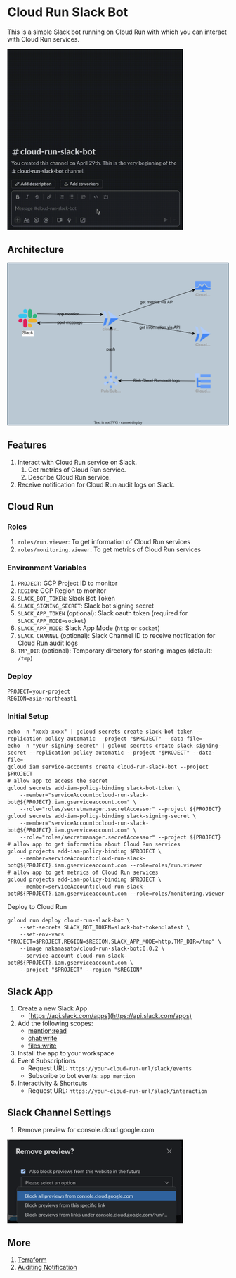 # Cloud Run Slack Bot

This is a simple Slack bot running on Cloud Run with which you can interact with Cloud Run services.

<img src="docs/preview.gif" alt="preview" width="400"/>

## Architecture

![](docs/diagram.drawio.svg)

## Features

1. Interact with Cloud Run service on Slack.
    1. Get metrics of Cloud Run service.
    1. Describe Cloud Run service.
1. Receive notification for Cloud Run audit logs on Slack.

## Cloud Run

### Roles

1. `roles/run.viewer`: To get information of Cloud Run services
1. `roles/monitoring.viewer`: To get metrics of Cloud Run services

### Environment Variables

1. `PROJECT`: GCP Project ID to monitor
1. `REGION`: GCP Region to monitor
1. `SLACK_BOT_TOKEN`: Slack Bot Token
1. `SLACK_SIGNING_SECRET`: Slack bot signing secret
1. `SLACK_APP_TOKEN` (optional): Slack oauth token (required for `SLACK_APP_MODE=socket`)
1. `SLACK_APP_MODE`: Slack App Mode (`http` or `socket`)
1. `SLACK_CHANNEL` (optional): Slack Channel ID to receive notification for Cloud Run audit logs
1. `TMP_DIR` (optional): Temporary directory for storing images (default: `/tmp`)

### Deploy

```
PROJECT=your-project
REGION=asia-northeast1
```

### Initial Setup

```shell
echo -n "xoxb-xxxx" | gcloud secrets create slack-bot-token --replication-policy automatic --project "$PROJECT" --data-file=-
echo -n "your-signing-secret" | gcloud secrets create slack-signing-secret --replication-policy automatic --project "$PROJECT" --data-file=-
gcloud iam service-accounts create cloud-run-slack-bot --project $PROJECT
# allow app to access the secret
gcloud secrets add-iam-policy-binding slack-bot-token \
    --member="serviceAccount:cloud-run-slack-bot@${PROJECT}.iam.gserviceaccount.com" \
    --role="roles/secretmanager.secretAccessor" --project ${PROJECT}
gcloud secrets add-iam-policy-binding slack-signing-secret \
    --member="serviceAccount:cloud-run-slack-bot@${PROJECT}.iam.gserviceaccount.com" \
    --role="roles/secretmanager.secretAccessor" --project ${PROJECT}
# allow app to get information about Cloud Run services
gcloud projects add-iam-policy-binding $PROJECT \
    --member=serviceAccount:cloud-run-slack-bot@${PROJECT}.iam.gserviceaccount.com --role=roles/run.viewer
# allow app to get metrics of Cloud Run services
gcloud projects add-iam-policy-binding $PROJECT \
    --member=serviceAccount:cloud-run-slack-bot@${PROJECT}.iam.gserviceaccount.com --role=roles/monitoring.viewer
```

Deploy to Cloud Run

```
gcloud run deploy cloud-run-slack-bot \
    --set-secrets SLACK_BOT_TOKEN=slack-bot-token:latest \
    --set-env-vars "PROJECT=$PROJECT,REGION=$REGION,SLACK_APP_MODE=http,TMP_DIR=/tmp" \
    --image nakamasato/cloud-run-slack-bot:0.0.2 \
    --service-account cloud-run-slack-bot@${PROJECT}.iam.gserviceaccount.com \
    --project "$PROJECT" --region "$REGION"
```

## Slack App

1. Create a new Slack App
    - [https://api.slack.com/apps](https://api.slack.com/apps)
1. Add the following scopes:
    - [mention:read](https://api.slack.com/scopes/app_mentions:read)
    - [chat:write](https://api.slack.com/scopes/chat:write)
    - [files:write](https://api.slack.com/scopes/files:write)
1. Install the app to your workspace
1. Event Subscriptions
    - Request URL: `https://your-cloud-run-url/slack/events`
    - Subscribe to bot events: `app_mention`
1. Interactivity & Shortcuts
    - Request URL: `https://your-cloud-run-url/slack/interaction`

## Slack Channel Settings

1. Remove preview for console.cloud.google.com

<img src="docs/slack-channel-preview.png" alt="preview" width="400"/>


## More

1. [Terraform](docs/terraform.md)
1. [Auditing Notification](docs/auditing.md)
